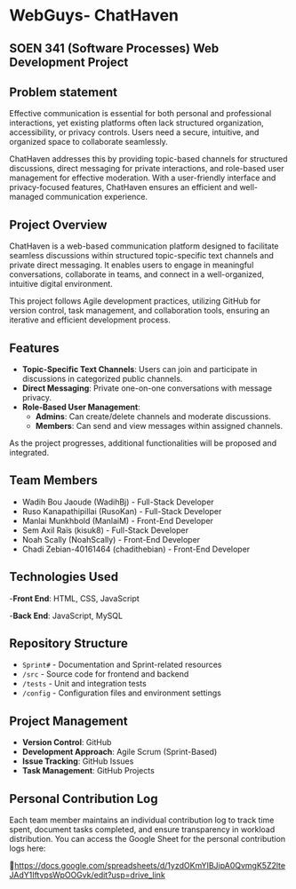 # WebGuys- ChatHaven

## SOEN 341 (Software Processes) Web Development Project

## Problem statement
Effective communication is essential for both personal and professional interactions, yet existing platforms often lack structured organization, accessibility, or privacy controls. Users need a secure, intuitive, and organized space to collaborate seamlessly.

ChatHaven addresses this by providing topic-based channels for structured discussions, direct messaging for private interactions, and role-based user management for effective moderation. With a user-friendly interface and privacy-focused features, ChatHaven ensures an efficient and well-managed communication experience.

## Project Overview

ChatHaven is a web-based communication platform designed to facilitate seamless discussions within structured topic-specific text channels and private direct messaging. It enables users to engage in meaningful conversations, collaborate in teams, and connect in a well-organized, intuitive digital environment.

This project follows Agile development practices, utilizing GitHub for version control, task management, and collaboration tools, ensuring an iterative and efficient development process.


## Features

- **Topic-Specific Text Channels**: Users can join and participate in discussions in categorized public channels.
- **Direct Messaging**: Private one-on-one conversations with message privacy.
- **Role-Based User Management**:
  - **Admins**: Can create/delete channels and moderate discussions.
  - **Members**: Can send and view messages within assigned channels.

As the project progresses, additional functionalities will be proposed and integrated.

## Team Members

* Wadih Bou Jaoude (WadihBj) - Full-Stack Developer
* Ruso Kanapathipillai (RusoKan) - Full-Stack Developer
* Manlai Munkhbold (ManlaiM) - Front-End Developer
* Sem Axil Raïs (kisuk8) - Full-Stack Developer
* Noah Scally (NoahScally) - Front-End Developer
* Chadi Zebian-40161464 (chadithebian) - Front-End Developer
  
## Technologies Used

-**Front End**: HTML, CSS, JavaScript

-**Back End**: JavaScript, MySQL

## Repository Structure

- `Sprint#` - Documentation and Sprint-related resources
- `/src` - Source code for frontend and backend
- `/tests` - Unit and integration tests
- `/config` - Configuration files and environment settings

## Project Management

- **Version Control**: GitHub
- **Development Approach**: Agile Scrum (Sprint-Based)
- **Issue Tracking**: GitHub Issues
- **Task Management**: GitHub Projects

## Personal Contribution Log

Each team member maintains an individual contribution log to track time spent, document tasks completed, and ensure transparency in workload distribution. You can access the Google Sheet for the personal contribution logs here:

🔗https://docs.google.com/spreadsheets/d/1yzdOKmYIBJipA0QvmgK5Z2lteJAdY1IftvpsWpOOGvk/edit?usp=drive_link
